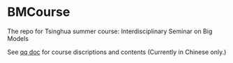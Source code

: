 # BMCourse

The repo for Tsinghua summer course: Interdisciplinary Seminar on Big Models

See [qq doc](https://docs.qq.com/doc/DS0p2U2FXRXNJcFZm) for course discriptions and contents (Currently in Chinese only.)

